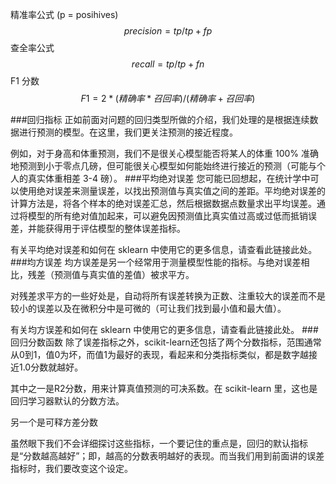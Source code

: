 
精准率公式
(p = posihives)
$$precision= tp / tp + fp$$
查全率公式
$$recall= tp  / tp + fn$$
F1 分数
$$F1 = 2 * (精确率 * 召回率) / (精确率 + 召回率)$$

###回归指标
正如前面对问题的回归类型所做的介绍，我们处理的是根据连续数据进行预测的模型。在这里，我们更关注预测的接近程度。

例如，对于身高和体重预测，我们不是很关心模型能否将某人的体重 100% 准确地预测到小于零点几磅，但可能很关心模型如何能始终进行接近的预测（可能与个人的真实体重相差 3-4 磅）。
###平均绝对误差
您可能已回想起，在统计学中可以使用绝对误差来测量误差，以找出预测值与真实值之间的差距。平均绝对误差的计算方法是，将各个样本的绝对误差汇总，然后根据数据点数量求出平均误差。通过将模型的所有绝对值加起来，可以避免因预测值比真实值过高或过低而抵销误差，并能获得用于评估模型的整体误差指标。

有关平均绝对误差和如何在 sklearn 中使用它的更多信息，请查看此链接此处。
###均方误差
均方误差是另一个经常用于测量模型性能的指标。与绝对误差相比，残差（预测值与真实值的差值）被求平方。

对残差求平方的一些好处是，自动将所有误差转换为正数、注重较大的误差而不是较小的误差以及在微积分中是可微的（可让我们找到最小值和最大值）。

有关均方误差和如何在 sklearn 中使用它的更多信息，请查看此链接此处。
###回归分数函数
除了误差指标之外，scikit-learn还包括了两个分数指标，范围通常从0到1，值0为坏，而值1为最好的表现，看起来和分类指标类似，都是数字越接近1.0分数就越好。

其中之一是R2分数，用来计算真值预测的可决系数。在 scikit-learn 里，这也是回归学习器默认的分数方法。

另一个是可释方差分数

虽然眼下我们不会详细探讨这些指标，一个要记住的重点是，回归的默认指标是“分数越高越好”；即，越高的分数表明越好的表现。而当我们用到前面讲的误差指标时，我们要改变这个设定。